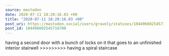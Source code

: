 ```yaml
---
source: mastodon
date: 2020-07-11 18:20:16.03 +00
title: "2020-07-11 18:20:16.03 +00"
post_uri: https://mastodon.social/users/gravely/statuses/104496602545716700
post_id: 104496602545716700
---
```

having a second door with a bunch of locks on it that goes to an unfinished interior stairwell >>>>>>>>> having a spiral staircase


